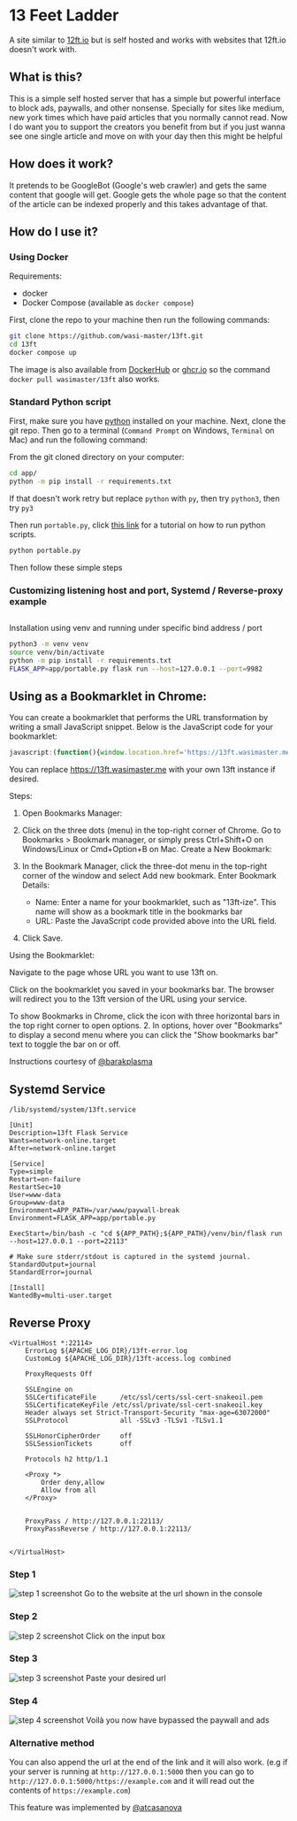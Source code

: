 # 13 Feet Ladder

A site similar to [12ft.io](https://12ft.io) but is self hosted and works with websites that 12ft.io doesn't work with.

## What is this?

This is a simple self hosted server that has a simple but powerful interface to block ads, paywalls, and other nonsense. Specially for sites like medium, new york times which have paid articles that you normally cannot read. Now I do want you to support the creators you benefit from but if you just wanna see one single article and move on with your day then this might be helpful

## How does it work?

It pretends to be GoogleBot (Google's web crawler) and gets the same content that google will get. Google gets the whole page so that the content of the article can be indexed properly and this takes advantage of that.

## How do I use it?

### Using Docker

Requirements:
- docker
- Docker Compose (available as `docker compose`)

First, clone the repo to your machine then run the following commands:

```sh
git clone https://github.com/wasi-master/13ft.git
cd 13ft
docker compose up
```

The image is also available from [DockerHub](https://hub.docker.com/r/wasimaster/13ft "docker pull wasimaster/13ft") or [ghcr.io](https://github.com/wasi-master/13ft/pkgs/container/13ft "docker pull ghcr.io/wasi-master/13ft:0.2.3") so the command `docker pull wasimaster/13ft` also works.

### Standard Python script

First, make sure you have [python](https://python.org) installed on your machine. Next, clone the git repo. Then go to a terminal (`Command Prompt` on Windows, `Terminal` on Mac) and run the following command:

From the git cloned directory on your computer:

```sh
cd app/
python -m pip install -r requirements.txt
```

If that doesn't work retry but replace `python` with `py`, then try `python3`, then try `py3`

Then run `portable.py`, click [this link](https://realpython.com/run-python-scripts/) for a tutorial on how to run python scripts.

```sh
python portable.py
```

Then follow these simple steps

### Customizing listening host and port, Systemd / Reverse-proxy example

## 

Installation using venv and running under specific bind address / port

```sh
python3 -m venv venv
source venv/bin/activate
python -m pip install -r requirements.txt
FLASK_APP=app/portable.py flask run --host=127.0.0.1 --port=9982
```


## Using as a Bookmarklet in Chrome:

You can create a bookmarklet that performs the URL transformation by writing a small JavaScript snippet. Below is the JavaScript code for your bookmarklet:
```javascript
javascript:(function(){window.location.href='https://13ft.wasimaster.me/'+encodeURIComponent(window.location.href);})();
```
You can replace https://13ft.wasimaster.me with your own 13ft instance if desired.

Steps:
1. Open Bookmarks Manager:

2. Click on the three dots (menu) in the top-right corner of Chrome.
Go to Bookmarks > Bookmark manager, or simply press Ctrl+Shift+O on Windows/Linux or Cmd+Option+B on Mac.
Create a New Bookmark:

3. In the Bookmark Manager, click the three-dot menu in the top-right corner of the window and select Add new bookmark.
Enter Bookmark Details:
    - Name: Enter a name for your bookmarklet, such as "13ft-ize". This name will show as a bookmark title in the bookmarks bar
    - URL: Paste the JavaScript code provided above into the URL field.
4. Click Save.

Using the Bookmarklet:

Navigate to the page whose URL you want to use 13ft on.

Click on the bookmarklet you saved in your bookmarks bar. The browser will redirect you to the 13ft version of the URL using your service.

To show Bookmarks in Chrome, click the icon with three horizontal bars in the top right corner to open options. 2. In options, hover over "Bookmarks" to display a second menu where you can click the "Show bookmarks bar" text to toggle the bar on or off.

Instructions courtesy of [@barakplasma](https://github.com/barakplasma)

## Systemd Service

```
/lib/systemd/system/13ft.service
```

```
[Unit]
Description=13ft Flask Service
Wants=network-online.target
After=network-online.target

[Service]
Type=simple
Restart=on-failure
RestartSec=10
User=www-data
Group=www-data
Environment=APP_PATH=/var/www/paywall-break
Environment=FLASK_APP=app/portable.py

ExecStart=/bin/bash -c "cd ${APP_PATH};${APP_PATH}/venv/bin/flask run --host=127.0.0.1 --port=22113"

# Make sure stderr/stdout is captured in the systemd journal.
StandardOutput=journal
StandardError=journal

[Install]
WantedBy=multi-user.target
```

## Reverse Proxy

```
<VirtualHost *:22114>
    ErrorLog ${APACHE_LOG_DIR}/13ft-error.log
    CustomLog ${APACHE_LOG_DIR}/13ft-access.log combined

    ProxyRequests Off

    SSLEngine on
    SSLCertificateFile      /etc/ssl/certs/ssl-cert-snakeoil.pem
    SSLCertificateKeyFile /etc/ssl/private/ssl-cert-snakeoil.key
    Header always set Strict-Transport-Security "max-age=63072000"
    SSLProtocol             all -SSLv3 -TLSv1 -TLSv1.1

    SSLHonorCipherOrder     off
    SSLSessionTickets       off

    Protocols h2 http/1.1

    <Proxy *>
        Order deny,allow
        Allow from all
    </Proxy>


    ProxyPass / http://127.0.0.1:22113/
    ProxyPassReverse / http://127.0.0.1:22113/


</VirtualHost>
```


### Step 1

![step 1 screenshot](screenshots/step-1.png)
Go to the website at the url shown in the console

### Step 2

![step 2 screenshot](screenshots/step-2.png)
Click on the input box

### Step 3

![step 3 screenshot](screenshots/step-3.png)
Paste your desired url

### Step 4

![step 4 screenshot](screenshots/step-4.gif)
Voilà you now have bypassed the paywall and ads

### Alternative method

You can also append the url at the end of the link and it will also work. (e.g if your server is running at `http://127.0.0.1:5000` then you can go to `http://127.0.0.1:5000/https://example.com` and it will read out the contents of `https://example.com`)

This feature was implemented by [@atcasanova](https://github.com/atcasanova)
